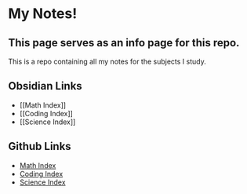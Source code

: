
# My Notes!
## **This page serves as an info page for this repo.**
This is a repo containing all my notes for the subjects I study. 


## Obsidian Links
- [[Math Index]]
- [[Coding Index]]
- [[Science Index]]

## Github Links
- [Math Index](https://github.com/sudo-CuriousLad/Notes/blob/main/Maths/Math%20Index.md)
- [Coding Index](https://github.com/sudo-CuriousLad/Notes/blob/main/Coding/Coding%20Index.md)
- [Science Index](https://github.com/sudo-CuriousLad/Notes/blob/main/Science/Science%20Index.md)